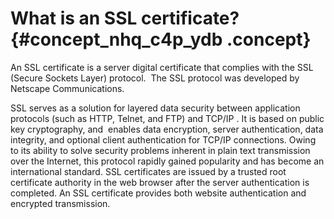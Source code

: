 # What is an SSL certificate? {#concept_nhq_c4p_ydb .concept}

An SSL certificate is a server digital certificate that complies with the SSL \(Secure Sockets Layer\) protocol.  The SSL protocol was developed by Netscape Communications.

SSL serves as a solution for layered data security between application protocols \(such as HTTP, Telnet, and FTP\) and TCP/IP . It is based on public key cryptography, and  enables data encryption, server authentication, data integrity, and optional client authentication for TCP/IP connections. Owing to its ability to solve security problems inherent in plain text transmission over the Internet, this protocol rapidly gained popularity and has become an international standard. SSL certificates are issued by a trusted root certificate authority in the web browser after the server authentication is completed. An SSL certificate provides both website authentication and encrypted transmission.

